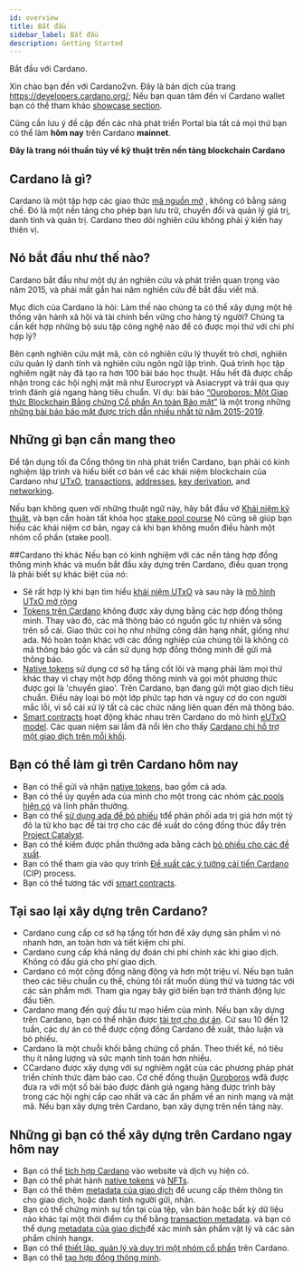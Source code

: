 ```yaml
---
id: overview
title: Bắt đầu
sidebar_label: Bắt đầu
description: Getting Started
--- 
```

Bắt đầu với Cardano.

<!-- ![](/docs//docs//static/img/1.png) -->

Xin chào bạn đến với Cardano2vn. Đây là bản dịch của trang https://developers.cardano.org/; Nếu bạn quan tâm đến ví Cardano wallet bạn có thể tham khảo [showcase section](https://developers.cardano.org/showcase/).

Cũng cần lưu ý đề cập đến các nhà phát triển Portal bìa tất cả mọi thứ bạn có thể làm **hôm nay** trên Cardano **mainnet**. 

**Đây là trang nói thuần túy về kỹ thuật trên nền tảng blockchain Cardano**

## Cardano là gì? 
Cardano là một tập hợp các giao thức [mã nguồn mở](https://en.wikipedia.org/wiki/Open_source) , không có bằng sáng chế. Đó là một nền tảng cho phép bạn lưu trữ, chuyển đổi và quản lý giá trị, danh tính và quản trị. Cardano theo dõi nghiên cứu không phải ý kiến ​​hay thiên vị.

## Nó bắt đầu như thế nào?
Cardano bắt đầu như một dự án nghiên cứu và phát triển quan trọng vào năm 2015, và phải mất gần hai năm nghiên cứu để bắt đầu viết mã.

Mục đích của Cardano là hỏi: Làm thế nào chúng ta có thể xây dựng một hệ thống vận hành xã hội và tài chính bền vững cho hàng tỷ người? Chúng ta cần kết hợp những bộ sưu tập công nghệ nào để có được mọi thứ với chi phí hợp lý?

Bên cạnh nghiên cứu mật mã, còn có nghiên cứu lý thuyết trò chơi, nghiên cứu quản lý danh tính và nghiên cứu ngôn ngữ lập trình. Quá trình học tập nghiêm ngặt này đã tạo ra hơn 100 bài báo học thuật. Hầu hết đã được chấp nhận trong các hội nghị mật mã như Eurocrypt và Asiacrypt và trải qua quy trình đánh giá ngang hàng tiêu chuẩn. Ví dụ: bài báo 
[“Ouroboros: Một Giao thức Blockchain Bằng chứng Cổ phần An toàn Bảo mật”](https://eprint.iacr.org/2016/889.pdf) là một trong những [những bài báo bảo mật được trích dẫn nhiều nhất từ ​​năm 2015-2019](https://sweis.medium.com/most-cited-security-papers-from-2015-2019-d21515db3681). 

## Những gì bạn cần mang theo
Để tận dụng tối đa Cổng thông tin nhà phát triển Cardano, bạn phải có kinh nghiệm lập trình và hiểu biết cơ bản về các khái niệm blockchain của Cardano như [UTxO](technical-concepts#unspent-transaction-output-utxo), [transactions](technical-concepts#transactions), [addresses](technical-concepts#addresses), [key derivation](technical-concepts#key-derivation), and [networking](technical-concepts#networking). 

Nếu bạn không quen với những thuật ngữ này, hãy bắt đầu vớ [Khái niệm kỹ thuật](technical-concepts), và bạn cần hoàn tất khóa học [stake pool course](/docs/operate-a-stake-pool/#stake-pool-course) Nó cũng sẽ giúp bạn hiểu các khái niệm cơ bản, ngay cả khi bạn không muốn điều hành một nhóm cổ phần (stake pool). 

##Cardano thì khác 
Nếu bạn có kinh nghiệm với các nền tảng hợp đồng thông minh khác và muốn bắt đầu xây dựng trên Cardano, điều quan trọng là phải biết sự khác biệt của nó:

- Sẽ rất hợp lý khi bạn tìm hiểu [khái niệm UTxO](technical-concepts#unspent-transaction-output-utxo) và sau này là [mô hình UTxO mở rộng](https://iohk.io/en/blog/posts/2021/03/11/cardanos-extended-utxo-accounting-model/)
- [Tokens trên Cardano](/docs/native-tokens/overview) không được xây dựng bằng các hợp đồng thông minh. Thay vào đó, các mã thông báo có nguồn gốc tự nhiên và sống trên sổ cái. Giao thức coi họ như những công dân hạng nhất, giống như ada. Nó hoàn toàn khác với các đồng nghiệp của chúng tôi là không có mã thông báo gốc và cần sử dụng hợp đồng thông minh để gửi mã thông báo. 
- [Native tokens](/docs/native-tokens/overview ) sử dụng cơ sở hạ tầng cốt lõi và mạng phải làm mọi thứ khác thay vì chạy một hợp đồng thông minh và gọi một phương thức được gọi là 'chuyển giao'. Trên Cardano, bạn đang gửi một giao dịch tiêu chuẩn. Điều này loại bỏ một lớp phức tạp hơn và nguy cơ do con người mắc lỗi, vì sổ cái xử lý tất cả các chức năng liên quan đến mã thông báo.
- [Smart contracts](/docs/smart-contracts/overview) hoạt động khác nhau trên Cardano do mô hình [eUTxO model](https://iohk.io/en/blog/posts/2021/03/11/cardanos-extended-utxo-accounting-model/). Các quan niệm sai lầm đã nổi lên cho thấy [Cardano chỉ hỗ trợ một giao dịch trên mỗi khối](https://sundaeswap-finance.medium.com/concurrency-state-cardano-c160f8c07575).

## Bạn có thể làm gì trên Cardano hôm nay
- Bạn có thể gửi và nhận [native tokens](/docs/native-tokens/overview), bao gồm cả ada.
- Bạn có thể ủy quyền ada của mình cho một trong các nhóm  [các pools hiện có](/docs/operate-a-stake-pool/note) và lĩnh phần thưởng.
- Bạn có thể [sử dụng ada để bỏ phiếu](https://developers.cardano.org/docs/governance/project-catalyst#participate-as-a-voter) tđể phân phối ada trị giá hơn một tỷ đô la từ kho bạc để tài trợ cho các đề xuất do cộng đồng thúc đẩy trên [Project Catalyst](https://developers.cardano.org/docs/governance/project-catalyst).
- Bạn có thể kiếm được phần thưởng ada bằng cách [bỏ phiếu cho các đề xuất](/docs/governance/project-catalyst#participate-as-a-voter). 
- Bạn có thể tham gia vào quy trình [Đề xuất các ý tưởng cải tiến Cardano ](https://developers.cardano.org/docs/get-started/technical-concepts#cardano-improvement-proposals-cip) (CIP) process.
- Bạn có thể tương tác với [smart contracts](/docs/smart-contracts/overview).

## Tại sao lại xây dựng trên Cardano?
- Cardano cung cấp cơ sở hạ tầng tốt hơn để xây dựng sản phẩm vì nó nhanh hơn, an toàn hơn và tiết kiệm chi phí.
- Cardano cung cấp khả năng dự đoán chi phí chính xác khi giao dịch. Không có đấu giá cho phí giao dịch.
- Cardano có một cộng đồng năng động và hơn một triệu ví. Nếu bạn tuân theo các tiêu chuẩn cụ thể, chúng tôi rất muốn dùng thử và tương tác với các sản phẩm mới. Tham gia ngay bây giờ biến bạn trở thành động lực đầu tiên.
- Cardano mang đến quỹ đầu tư mạo hiểm của mình. Nếu bạn xây dựng trên Cardano, bạn có thể nhận được [tài trợ cho dự án](https://developers.cardano.org/docs/governance/project-catalyst). Cứ sau 10 đến 12 tuần, các dự án có thể được cộng đồng Cardano đề xuất, thảo luận và bỏ phiếu.
- Cardano là một chuỗi khối bằng chứng cổ phần. Theo thiết kế, nó tiêu thụ ít năng lượng và sức mạnh tính toán hơn nhiều.
- CCardano được xây dựng với sự nghiêm ngặt của các phương pháp phát triển chính thức đảm bảo cao. Cơ chế đồng thuận [Ouroboros](https://cardano.org/ouroboros/) wđã được đưa ra với một số bài báo được đánh giá ngang hàng được trình bày trong các hội nghị cấp cao nhất và các ấn phẩm về an ninh mạng và mật mã. Nếu bạn xây dựng trên Cardano, bạn xây dựng trên nền tảng này.

## Những gì bạn có thể xây dựng trên Cardano ngay hôm nay
- Bạn có thể [tích hợp Cardano](https://cardano2vn.io/docs/integrate-cardano/overview) vào website và dịch vụ hiện có.
- Bạn có thể phát hành [native tokens](/docs/native-tokens/) và [NFTs](/docs/native-tokens/minting-nfts).
- Bạn có thể thêm [metadata của giao dịch](/docs/transaction-metadata/) để ucung cấp thêm thông tin cho giao dịch, hoặc danh tính người gửi, nhận. 
- Bạn có thể chứng minh sự tồn tại của tệp, văn bản hoặc bất kỳ dữ liệu nào khác tại một thời điểm cụ thể bằng [transaction metadata](https://developers.cardano.org/docs/transaction-metadata/). và bạn có thể dụng [metadata của giao dịch](https://developers.cardano.org/docs/transaction-metadata/)để xác minh sản phẩm vật lý và các sản phẩm chính hangx.
- Bạn có thể [thiết lập, quản lý và duy trì một nhóm cổ phần](https://developers.cardano.org/docs/operate-a-stake-pool/) trên Cardano.
- Bạn có thể [tạo hợp đồng thông minh](https://cardano2vn.io/docs/smart-contracts/overview).
